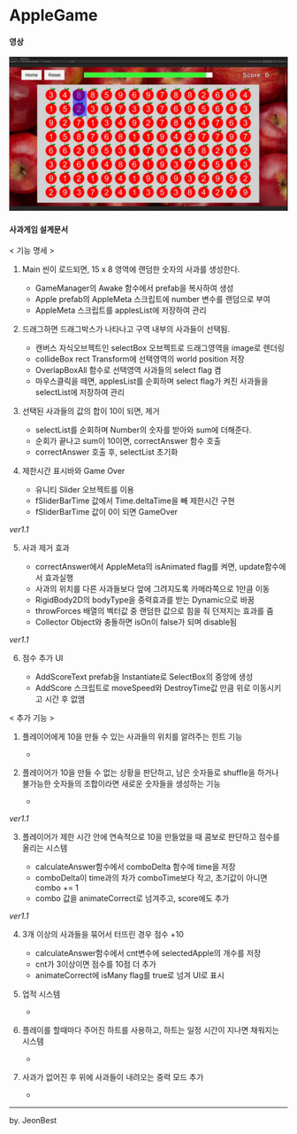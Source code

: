 # AppleGame

#### 영상

[![시연영상](./versions/thumnail_ver1.1.jpg)](https://www.youtube.com/watch?v=0GMh36advCI)

#### 사과게임 설계문서

< 기능 명세 >

1. Main 씬이 로드되면, 15 x 8 영역에 랜덤한 숫자의 사과를 생성한다.

   - GameManager의 Awake 함수에서 prefab을 복사하여 생성
   - Apple prefab의 AppleMeta 스크립트에 number 변수를 랜덤으로 부여
   - AppleMeta 스크립트를 applesList에 저장하여 관리

2. 드래그하면 드래그박스가 나타나고 구역 내부의 사과들이 선택됨.

   - 캔버스 자식오브젝트인 selectBox 오브젝트로 드래그영역을 image로 렌더링
   - collideBox rect Transform에 선택영역의 world position 저장
   - OverlapBoxAll 함수로 선택영역 사과들의 select flag 켬
   - 마우스클릭을 떼면, applesList를 순회하며 select flag가 켜진 사과들을 selectList에 저장하여 관리

3. 선택된 사과들의 값의 합이 10이 되면, 제거

   - selectList를 순회하며 Number의 숫자를 받아와 sum에 더해준다.
   - 순회가 끝나고 sum이 10이면, correctAnswer 함수 호출
   - correctAnswer 호출 후, selectList 초기화

4. 제한시간 표시바와 Game Over

   - 유니티 Slider 오브젝트를 이용
   - fSliderBarTime 값에서 Time.deltaTime을 빼 제한시간 구현
   - fSliderBarTime 값이 0이 되면 GameOver

*ver1.1*

5. 사과 제거 효과

   - correctAnswer에서 AppleMeta의 isAnimated flag를 켜면, update함수에서 효과실행
   - 사과의 위치를 다른 사과들보다 앞에 그려지도록 카메라쪽으로 1만큼 이동
   - RigidBody2D의 bodyType을 중력효과를 받는 Dynamic으로 바꿈
   - throwForces 배열의 벡터값 중 랜덤한 값으로 힘을 줘 던져지는 효과를 줌
   - Collector Object와 충돌하면 isOn이 false가 되며 disable됨

*ver1.1*

6. 점수 추가 UI

   - AddScoreText prefab을 Instantiate로 SelectBox의 중앙에 생성
   - AddScore 스크립트로 moveSpeed와 DestroyTime값 만큼 위로 이동시키고 시간 후 없앰

< 추가 기능 >

1. 플레이어에게 10을 만들 수 있는 사과들의 위치를 알려주는 힌트 기능

   -

2. 플레이어가 10을 만들 수 없는 상황을 판단하고, 남은 숫자들로 shuffle을 하거나 불가능한 숫자들의 조합이라면 새로운 숫자들을 생성하는 기능

   -

*ver1.1*

3. 플레이어가 제한 시간 안에 연속적으로 10을 만들었을 때 콤보로 판단하고 점수를 올리는 시스템

   - calculateAnswer함수에서 comboDelta 함수에 time을 저장
   - comboDelta이 time과의 차가 comboTime보다 작고, 초기값이 아니면 combo += 1
   - combo 값을 animateCorrect로 넘겨주고, score에도 추가

*ver1.1*

4. 3개 이상의 사과들을 묶어서 터뜨린 경우 점수 +10

   - calculateAnswer함수에서 cnt변수에 selectedApple의 개수를 저장
   - cnt가 3이상이면 점수를 10점 더 추가
   - animateCorrect에 isMany flag를 true로 넘겨 UI로 표시

5. 업적 시스템

   -

6. 플레이를 할때마다 주어진 하트를 사용하고, 하트는 일정 시간이 지나면 채워지는 시스템

   -

7. 사과가 없어진 후 위에 사과들이 내려오는 중력 모드 추가

   - 

---

by. JeonBest
